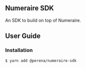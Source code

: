 ## Numeraire SDK

An SDK to build on top of Numeraire.

## User Guide

### Installation

```
$ yarn add @perena/numeraire-sdk
```
